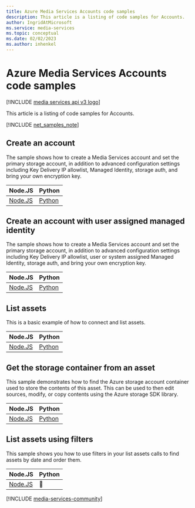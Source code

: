 ```yaml
---
title: Azure Media Services Accounts code samples
description: This article is a listing of code samples for Accounts.
author: IngridAtMicrosoft
ms.service: media-services
ms.topic: conceptual
ms.date: 02/02/2023
ms.author: inhenkel
---
```


# Azure Media Services Accounts code samples

[!INCLUDE [media services api v3 logo](../includes/v3-hr.md)]

This article is a listing of code samples for Accounts.

[!INCLUDE [net_samples_note](../includes/net_samples_note.md)]

## Create an account

The sample shows how to create a Media Services account and set the primary storage account, in addition to advanced configuration settings including Key Delivery IP allowlist, Managed Identity, storage auth, and bring your own encryption key.

| Node.JS | Python |
| ------- | ------ |
| [Node.JS](https://github.com/Azure-Samples/media-services-v3-node-tutorials/blob/main/Account/create-account.ts) | [Python](https://github.com/Azure-Samples/media-services-v3-python/blob/main/Account/create-account.py) |

## Create an account with user assigned managed identity

The sample shows how to create a Media Services account and set the primary storage account, in addition to advanced configuration settings including Key Delivery IP allowlist, user or system assigned Managed Identity, storage auth, and bring your own encryption key.

| Node.JS | Python |
| ------- | ------ |
| [Node.JS](https://github.com/Azure-Samples/media-services-v3-node-tutorials/blob/main/Account/create-account_with_managed_identity.ts) | [Python](https://github.com/Azure-Samples/media-services-v3-python/blob/main/Account/create-account-with-managed-identity.py) |

## List assets

This is a basic example of how to connect and list assets.

| Node.JS | Python |
| ------- | ------ |
| [Node.JS](https://github.com/Azure-Samples/media-services-v3-node-tutorials/blob/main/HelloWorld-ListAssets/list-assets.ts) | [Python](https://github.com/Azure-Samples/media-services-v3-python/blob/main/Assets/list-assets-filtered.py) |

## Get the storage container from an asset

This sample demonstrates how to find the Azure storage account container used to store the contents of this asset. This can be used to then edit sources, modify, or copy contents using the Azure storage SDK library.

| Node.JS | Python |
| ------- | ------ |
| [Node.JS](https://github.com/Azure-Samples/media-services-v3-node-tutorials/blob/main/Assets/get-container-from-asset.ts) | [Python](https://github.com/Azure-Samples/media-services-v3-python/blob/main/Assets/get-container-from-asset.py) |

## List assets using filters

This sample shows you how to use filters in your list assets calls to find assets by date and order them.

| Node.JS | Python |
| ------- | ------ |
| [Node.JS](https://github.com/Azure-Samples/media-services-v3-node-tutorials/blob/main/Assets/list-assets-filtered.ts) |  :small_blue_diamond: |

[!INCLUDE [media-services-community](../includes/media-services-community.md)]
